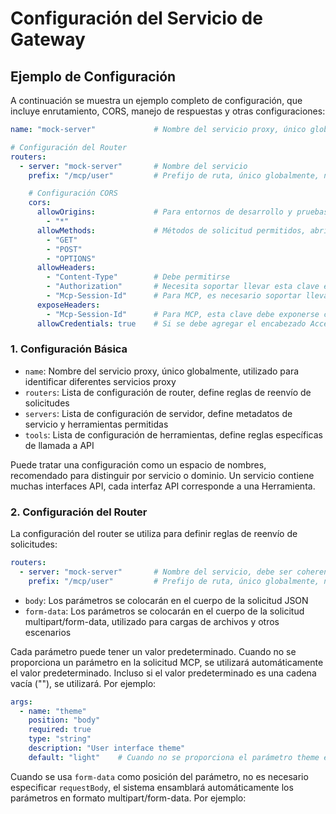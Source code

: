# Configuración del Servicio de Gateway

## Ejemplo de Configuración

A continuación se muestra un ejemplo completo de configuración, que incluye enrutamiento, CORS, manejo de respuestas y otras configuraciones:

```yaml
name: "mock-server"             # Nombre del servicio proxy, único globalmente

# Configuración del Router
routers:
  - server: "mock-server"       # Nombre del servicio
    prefix: "/mcp/user"         # Prefijo de ruta, único globalmente, no puede repetirse, se recomienda distinguir por servicio o dominio+módulo

    # Configuración CORS
    cors:
      allowOrigins:             # Para entornos de desarrollo y pruebas, todo puede abrirse; para producción, es mejor abrir según sea necesario. (La mayoría de los Clientes MCP no necesitan CORS)
        - "*"
      allowMethods:             # Métodos de solicitud permitidos, abrir según sea necesario. Para MCP (SSE y Streamable), generalmente solo se requieren estos 3 métodos
        - "GET"
        - "POST"
        - "OPTIONS"
      allowHeaders:
        - "Content-Type"        # Debe permitirse
        - "Authorization"       # Necesita soportar llevar esta clave en la solicitud para necesidades de autenticación
        - "Mcp-Session-Id"      # Para MCP, es necesario soportar llevar esta clave en la solicitud, de lo contrario Streamable HTTP no puede usarse normalmente
      exposeHeaders:
        - "Mcp-Session-Id"      # Para MCP, esta clave debe exponerse cuando CORS está habilitado, de lo contrario Streamable HTTP no puede usarse normalmente
      allowCredentials: true    # Si se debe agregar el encabezado Access-Control-Allow-Credentials: true
```

### 1. Configuración Básica

- `name`: Nombre del servicio proxy, único globalmente, utilizado para identificar diferentes servicios proxy
- `routers`: Lista de configuración de router, define reglas de reenvío de solicitudes
- `servers`: Lista de configuración de servidor, define metadatos de servicio y herramientas permitidas
- `tools`: Lista de configuración de herramientas, define reglas específicas de llamada a API

Puede tratar una configuración como un espacio de nombres, recomendado para distinguir por servicio o dominio. Un servicio contiene muchas interfaces API, cada interfaz API corresponde a una Herramienta.

### 2. Configuración del Router

La configuración del router se utiliza para definir reglas de reenvío de solicitudes:

```yaml
routers:
  - server: "mock-server"       # Nombre del servicio, debe ser coherente con el nombre en servers
    prefix: "/mcp/user"         # Prefijo de ruta, único globalmente, no puede repetirse
```

- `body`: Los parámetros se colocarán en el cuerpo de la solicitud JSON
- `form-data`: Los parámetros se colocarán en el cuerpo de la solicitud multipart/form-data, utilizado para cargas de archivos y otros escenarios

Cada parámetro puede tener un valor predeterminado. Cuando no se proporciona un parámetro en la solicitud MCP, se utilizará automáticamente el valor predeterminado. Incluso si el valor predeterminado es una cadena vacía (""), se utilizará. Por ejemplo:

```yaml
args:
  - name: "theme"
    position: "body"
    required: true
    type: "string"
    description: "User interface theme"
    default: "light"    # Cuando no se proporciona el parámetro theme en la solicitud, se usará "light" como valor predeterminado
```

Cuando se usa `form-data` como posición del parámetro, no es necesario especificar `requestBody`, el sistema ensamblará automáticamente los parámetros en formato multipart/form-data. Por ejemplo: 